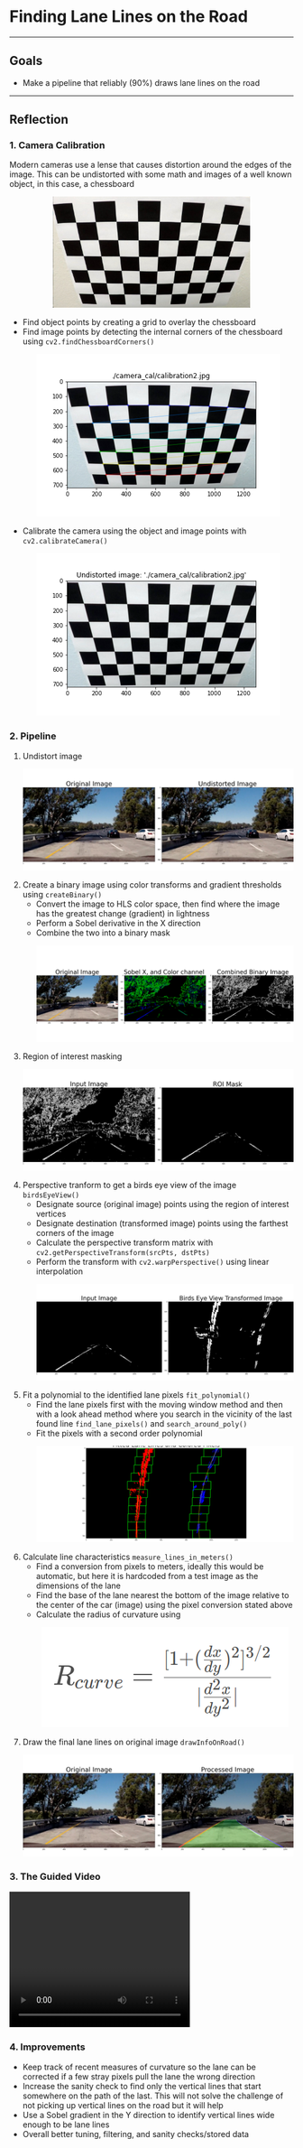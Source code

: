 # **Finding Lane Lines on the Road** 

---


## Goals
* Make a pipeline that reliably (90%) draws lane lines on the road

[//]: # (Image References)

[image1]: ./examples/grayscale.jpg "Grayscale"

---

## Reflection

### 1. Camera Calibration
Modern cameras use a lense that causes distortion around the edges of the image. This can be undistorted with some math and images of a well known object, in this case, a chessboard <p align="center"><img src="./camera_cal/calibration2.jpg" width="350"></p>
- Find object points by creating a grid to overlay the chessboard
- Find image points by detecting the internal corners of the chessboard using `cv2.findChessboardCorners()` <p align="center"><img src="./output_images/origCalibrationImage.png"></p>
- Calibrate the camera using the object and image points with `cv2.calibrateCamera()` <p align="center"><img src="./output_images/calibrationImage.png"></p>


### 2. Pipeline
1. Undistort image <p align="center"><img src="./output_images/undistImage.png"></p>
2. Create a binary image using color transforms and gradient thresholds using `createBinary()` 
    - Convert the image to HLS color space, then find where the image has the greatest change (gradient) in lightness 
    - Perform a Sobel derivative in the X direction
    - Combine the two into a binary mask <p align="center"><img src="./output_images/binaryImg.png"></p>
3. Region of interest masking <p align="center"><img src="./output_images/roiImg.png"></p>
4. Perspective tranform to get a birds eye view of the image `birdsEyeView()`
    - Designate source (original image) points using the region of interest vertices
    - Designate destination (transformed image) points using the farthest corners of the image 
    - Calculate the perspective transform matrix with `cv2.getPerspectiveTransform(srcPts, dstPts)`
    - Perform the transform with `cv2.warpPerspective()` using linear interpolation <p align="center"><img src="./output_images/warpedImage.png"></p>
5. Fit a polynomial to the identified lane pixels `fit_polynomial()` 
    - Find the lane pixels first with the moving window method and then with a look ahead method where you search in the vicinity of the last found line `find_lane_pixels()` and `search_around_poly()`
    - Fit the pixels with a second order polynomial <p align="center"><img src="./output_images/fittedLaneLines.png"></p>
6. Calculate line characteristics `measure_lines_in_meters()` 
    - Find a conversion from pixels to meters, ideally this would be automatic, but here it is hardcoded from a test image as the dimensions of the lane 
    - Find the base of the lane nearest the bottom of the image relative to the center of the car (image) using the pixel conversion stated above
    - Calculate the radius of curvature using <p align="center"><img src="./output_images/RadiusOfCurvature.png"></p>
7. Draw the final lane lines on original image `drawInfoOnRoad()` <p align="center"><img src="./output_images/processedImage.png"></p>


### 3. The Guided Video
<video width="320" height="240" controls>
  <source src="./output_images/test1.mp4" type="video/mp4">
</video>

### 4. Improvements
- Keep track of recent measures of curvature so the lane can be corrected if a few stray pixels pull the lane the wrong direction
- Increase the sanity check to find only the vertical lines that start somewhere on the path of the last. This will not solve the challenge of not picking up vertical lines on the road but it will help
- Use a Sobel gradient in the Y direction to identify vertical lines wide enough to be lane lines
- Overall better tuning, filtering, and sanity checks/stored data
